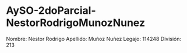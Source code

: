 # AySO-2doParcial-NestorRodrigoMunozNunez
Nombre: Nestor Rodrigo
Apellido: Muñoz Nuñez
Legajo: 114248
División: 213
